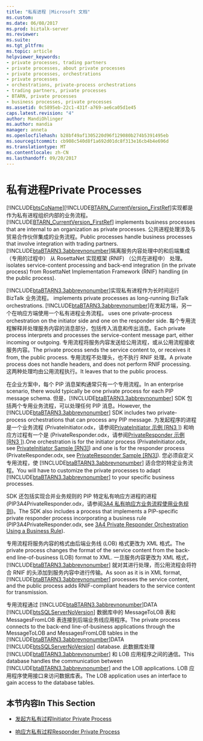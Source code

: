 ```yaml
---
title: "私有进程 |Microsoft 文档"
ms.custom: 
ms.date: 06/08/2017
ms.prod: biztalk-server
ms.reviewer: 
ms.suite: 
ms.tgt_pltfrm: 
ms.topic: article
helpviewer_keywords:
- private processes, trading partners
- private processes, about private processes
- private processes, orchestrations
- private processes
- orchestrations, private-process orchestrations
- trading partners, private processes
- BTARN, private processes
- business processes, private processes
ms.assetid: 0c5895eb-22c1-431f-a769-ae6ca05d1e45
caps.latest.revision: "4"
author: MandiOhlinger
ms.author: mandia
manager: anneta
ms.openlocfilehash: b28bf49af1305220d96f129080b274b5391495eb
ms.sourcegitcommit: cb908c540d8f1a692d01dc8f313e16cb4b4e696d
ms.translationtype: MT
ms.contentlocale: zh-CN
ms.lasthandoff: 09/20/2017
---
```

# <a name="private-processes"></a><span data-ttu-id="e2157-102">私有进程</span><span class="sxs-lookup"><span data-stu-id="e2157-102">Private Processes</span></span>
[!INCLUDE[btsCoName](../../includes/btsconame-md.md)]<span data-ttu-id="e2157-103">[!INCLUDE[BTARN_CurrentVersion_FirstRef](../../includes/btarn-currentversion-firstref-md.md)]实现都是作为私有进程组织内部的业务流程。</span><span class="sxs-lookup"><span data-stu-id="e2157-103"> [!INCLUDE[BTARN_CurrentVersion_FirstRef](../../includes/btarn-currentversion-firstref-md.md)] implements business processes that are internal to an organization as private processes.</span></span> <span data-ttu-id="e2157-104">公共进程处理涉及与贸易合作伙伴集成的业务流程。</span><span class="sxs-lookup"><span data-stu-id="e2157-104">Public processes handle business processes that involve integration with trading partners.</span></span> [!INCLUDE[btaBTARN3.3abbrevnonumber](../../includes/btabtarn3-3abbrevnonumber-md.md)]<span data-ttu-id="e2157-105">隔离服务内容处理中的和后端集成 （专用的过程中） 从 RosettaNet 实现框架 (RNIF) （公共在进程中） 处理。</span><span class="sxs-lookup"><span data-stu-id="e2157-105"> isolates service-content processing and back-end integration (in the private process) from RosettaNet Implementation Framework (RNIF) handling (in the public process).</span></span>  
  
 [!INCLUDE[btaBTARN3.3abbrevnonumber](../../includes/btabtarn3-3abbrevnonumber-md.md)]<span data-ttu-id="e2157-106">实现私有进程作为长时间运行 BizTalk 业务流程。</span><span class="sxs-lookup"><span data-stu-id="e2157-106"> implements private processes as long-running BizTalk orchestrations.</span></span> [!INCLUDE[btaBTARN3.3abbrevnonumber](../../includes/btabtarn3-3abbrevnonumber-md.md)]<span data-ttu-id="e2157-107">在发起方端，另一个在响应方端使用一个私有进程业务流程。</span><span class="sxs-lookup"><span data-stu-id="e2157-107"> uses one private-process orchestration on the initiator side and one on the responder side.</span></span> <span data-ttu-id="e2157-108">每个专用流程解释并处理服务内容的消息部分，包括传入消息和传出消息。</span><span class="sxs-lookup"><span data-stu-id="e2157-108">Each private process interprets and processes the service-content message part, either incoming or outgoing.</span></span> <span data-ttu-id="e2157-109">专用流程将服务内容发送给公用流程，或从公用流程接收服务内容。</span><span class="sxs-lookup"><span data-stu-id="e2157-109">The private process sends the service content to, or receives it from, the public process.</span></span> <span data-ttu-id="e2157-110">专用流程不处理头，也不执行 RNIF 处理。</span><span class="sxs-lookup"><span data-stu-id="e2157-110">A private process does not handle headers, and does not perform RNIF processing.</span></span> <span data-ttu-id="e2157-111">这两种处理均由公用流程执行。</span><span class="sxs-lookup"><span data-stu-id="e2157-111">It leaves that to the public process.</span></span>  
  
 <span data-ttu-id="e2157-112">在企业方案中，每个 PIP 消息架构通常只有一个专用流程。</span><span class="sxs-lookup"><span data-stu-id="e2157-112">In an enterprise scenario, there would typically be one private process for each PIP message schema.</span></span> <span data-ttu-id="e2157-113">但是，[!INCLUDE[btaBTARN3.3abbrevnonumber](../../includes/btabtarn3-3abbrevnonumber-md.md)] SDK 包括两个专用业务流程，可以处理任何 PIP 消息。</span><span class="sxs-lookup"><span data-stu-id="e2157-113">However, the [!INCLUDE[btaBTARN3.3abbrevnonumber](../../includes/btabtarn3-3abbrevnonumber-md.md)] SDK includes two private-process orchestrations that can process any PIP message.</span></span> <span data-ttu-id="e2157-114">为发起程序的进程是一个业务流程 (PrivateInitiator.odx，请参阅[PrivateInitiator 示例 &#91;RN3 &#93;](../../adapters-and-accelerators/accelerator-rosettanet/privateinitiator-sample.md)) 和响应方过程有一个是 (PrivateResponder.odx，请参阅[PrivateResponder 示例 &#91;RN3 &#93;](../../adapters-and-accelerators/accelerator-rosettanet/privateresponder-sample.md)).</span><span class="sxs-lookup"><span data-stu-id="e2157-114">One orchestration is for the initiator process (PrivateInitiator.odx, see [PrivateInitiator Sample &#91;RN3&#93;](../../adapters-and-accelerators/accelerator-rosettanet/privateinitiator-sample.md)) and one is for the responder process (PrivateResponder.odx, see [PrivateResponder Sample &#91;RN3&#93;](../../adapters-and-accelerators/accelerator-rosettanet/privateresponder-sample.md)).</span></span> <span data-ttu-id="e2157-115">您必须自定义专用流程，使 [!INCLUDE[btaBTARN3.3abbrevnonumber](../../includes/btabtarn3-3abbrevnonumber-md.md)] 适合您的特定业务流程。</span><span class="sxs-lookup"><span data-stu-id="e2157-115">You will have to customize the private processes to adapt [!INCLUDE[btaBTARN3.3abbrevnonumber](../../includes/btabtarn3-3abbrevnonumber-md.md)] to your specific business processes.</span></span>  
  
 <span data-ttu-id="e2157-116">SDK 还包括实现合并业务规则的 PIP 特定私有响应方进程的进程 (PIP3A4PrivateResponder.odx，请参阅[3A4 私有响应方业务流程使用业务规则](../../adapters-and-accelerators/accelerator-rosettanet/3a4-private-responder-orchestration-using-a-business-rule.md))。</span><span class="sxs-lookup"><span data-stu-id="e2157-116">The SDK also includes a process that implements a PIP-specific private responder process incorporating a business rule (PIP3A4PrivateResponder.odx, see [3A4 Private Responder Orchestration Using a Business Rule](../../adapters-and-accelerators/accelerator-rosettanet/3a4-private-responder-orchestration-using-a-business-rule.md)).</span></span>  
  
 <span data-ttu-id="e2157-117">专用流程将服务内容的格式由后端业务线 (LOB) 格式更改为 XML 格式。</span><span class="sxs-lookup"><span data-stu-id="e2157-117">The private process changes the format of the service content from the back-end line-of-business (LOB) format to XML.</span></span> <span data-ttu-id="e2157-118">一旦服务内容更改为 XML 格式，[!INCLUDE[btaBTARN3.3abbrevnonumber](../../includes/btabtarn3-3abbrevnonumber-md.md)] 就对其进行处理，而公用流程会将符合 RNIF 的头添加到服务内容中进行传输。</span><span class="sxs-lookup"><span data-stu-id="e2157-118">As soon as it is in XML format, [!INCLUDE[btaBTARN3.3abbrevnonumber](../../includes/btabtarn3-3abbrevnonumber-md.md)] processes the service content, and the public process adds RNIF-compliant headers to the service content for transmission.</span></span>  
  
 <span data-ttu-id="e2157-119">专用流程通过 [!INCLUDE[btaBTARN3.3abbrevnonumber](../../includes/btabtarn3-3abbrevnonumber-md.md)]DATA [!INCLUDE[btsSQLServerNoVersion](../../includes/btssqlservernoversion-md.md)] 数据库中的 MessageToLOB 表和 MessagesFromLOB 表连接到后端业务线应用程序。</span><span class="sxs-lookup"><span data-stu-id="e2157-119">The private process connects to the back-end line-of-business applications through the MessageToLOB and MessagesFromLOB tables in the [!INCLUDE[btaBTARN3.3abbrevnonumber](../../includes/btabtarn3-3abbrevnonumber-md.md)]DATA [!INCLUDE[btsSQLServerNoVersion](../../includes/btssqlservernoversion-md.md)] database.</span></span> <span data-ttu-id="e2157-120">此数据库处理 [!INCLUDE[btaBTARN3.3abbrevnonumber](../../includes/btabtarn3-3abbrevnonumber-md.md)] 和 LOB 应用程序之间的通信。</span><span class="sxs-lookup"><span data-stu-id="e2157-120">This database handles the communication between [!INCLUDE[btaBTARN3.3abbrevnonumber](../../includes/btabtarn3-3abbrevnonumber-md.md)] and the LOB applications.</span></span> <span data-ttu-id="e2157-121">LOB 应用程序使用接口来访问数据库表。</span><span class="sxs-lookup"><span data-stu-id="e2157-121">The LOB application uses an interface to gain access to the database tables.</span></span>  
  
## <a name="in-this-section"></a><span data-ttu-id="e2157-122">本节内容</span><span class="sxs-lookup"><span data-stu-id="e2157-122">In This Section</span></span>  
  
-   [<span data-ttu-id="e2157-123">发起方私有过程</span><span class="sxs-lookup"><span data-stu-id="e2157-123">Initiator Private Process</span></span>](../../adapters-and-accelerators/accelerator-rosettanet/initiator-private-process.md)  
  
-   [<span data-ttu-id="e2157-124">响应方私有过程</span><span class="sxs-lookup"><span data-stu-id="e2157-124">Responder Private Process</span></span>](../../adapters-and-accelerators/accelerator-rosettanet/responder-private-process.md)